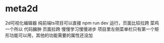 # meta2d
2d可视化编辑器 纯前端ts项目可以直接 npm run dev 运行，页面比较拉跨
菜鸡一个所以
代码臃肿
页面拉跨
慢慢学习慢慢进步
项目里左侧菜单栏只有第一个矩形功能可以用，其他的功能需要的属性还没加
